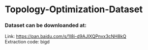 # Topology-Optimization-Dataset
### Dataset can be downloanded at:  
  Link: https://pan.baidu.com/s/1I8i-d9AJlXQPnvx3cNH8kQ  
  Extraction code:  bigd
